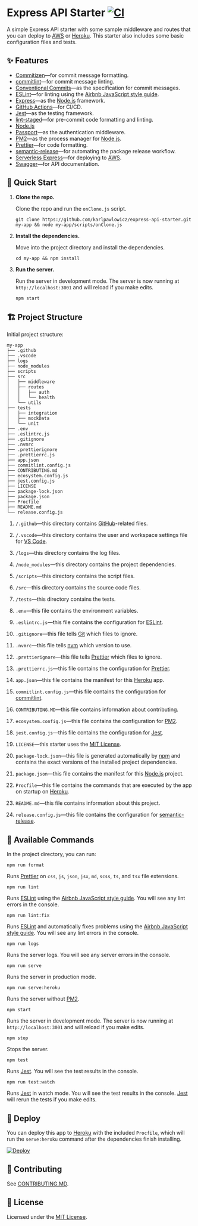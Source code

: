 # Express API Starter [![CI](https://github.com/karlpawlowicz/express-api-starter/actions/workflows/main.yml/badge.svg?branch=main)](https://github.com/karlpawlowicz/express-api-starter/actions/workflows/main.yml)

A simple Express API starter with some sample middleware and routes that you can deploy to [AWS](https://aws.amazon.com/) or [Heroku](https://www.heroku.com/). This starter also includes some basic configuration files and tests.

## ✨ Features

- [Commitizen](http://commitizen.github.io/cz-cli/)—for commit message formatting.
- [commitlint](https://commitlint.js.org/)—for commit message linting.
- [Conventional Commits](https://www.conventionalcommits.org/)—as the specification for commit messages.
- [ESLint](https://eslint.org/)—for linting using the [Airbnb JavaScript style guide](https://github.com/airbnb/javascript/tree/master/packages/eslint-config-airbnb).
- [Express](https://expressjs.com/)—as the [Node.js](https://nodejs.org/) framework.
- [GitHub Actions](https://github.com/features/actions)—for CI/CD.
- [Jest](https://jestjs.io/)—as the testing framework.
- [lint-staged](https://github.com/okonet/lint-staged)—for pre-commit code formatting and linting.
- [Node.js](https://nodejs.org/)
- [Passport](http://www.passportjs.org/)—as the authentication middleware.
- [PM2](https://pm2.keymetrics.io/)—as the process manager for [Node.js](https://nodejs.org/).
- [Prettier](https://prettier.io/)—for code formatting.
- [semantic-release](https://semantic-release.gitbook.io/)—for automating the package release workflow.
- [Serverless Express](https://github.com/vendia/serverless-express)—for deploying to [AWS](https://aws.amazon.com/).
- [Swagger](https://swagger.io/)—for API documentation.

## 🚀 Quick Start

1. **Clone the repo.**

   Clone the repo and run the `onClone.js` script.

   ```shell
   git clone https://github.com/karlpawlowicz/express-api-starter.git my-app && node my-app/scripts/onClone.js
   ```

2. **Install the dependencies.**

   Move into the project directory and install the dependencies.

   ```shell
   cd my-app && npm install
   ```

3. **Run the server.**

   Run the server in development mode. The server is now running at `http://localhost:3001` and will reload if you make edits.

   ```shell
   npm start
   ```

## 🏗️ Project Structure

Initial project structure:

```shell
my-app
├── .github
├── .vscode
├── logs
├── node_modules
├── scripts
├── src
│   ├── middleware
│   ├── routes
│   │   ├── auth
│   │   └── health
│   └── utils
├── tests
│   ├── integration
│   ├── mockData
│   └── unit
├── .env
├── .eslintrc.js
├── .gitignore
├── .nvmrc
├── .prettierignore
├── .prettierrc.js
├── app.json
├── commitlint.config.js
├── CONTRIBUTING.md
├── ecosystem.config.js
├── jest.config.js
├── LICENSE
├── package-lock.json
├── package.json
├── Procfile
├── README.md
└── release.config.js
```

1. `/.github`—this directory contains [GitHub](https://github.com/)-related files.

2. `/.vscode`—this directory contains the user and workspace settings file for [VS Code](https://code.visualstudio.com/).

3. `/logs`—this directory contains the log files.

4. `/node_modules`—this directory contains the project dependencies.

5. `/scripts`—this directory contains the script files.

6. `/src`—this directory contains the source code files.

7. `/tests`—this directory contains the tests.

8. `.env`—this file contains the environment variables.

9. `.eslintrc.js`—this file contains the configuration for [ESLint](https://eslint.org/).

10. `.gitignore`—this file tells [Git](https://git-scm.com/) which files to ignore.

11. `.nvmrc`—this file tells [nvm](https://github.com/nvm-sh/nvm) which version to use.

12. `.prettierignore`—this file tells [Prettier](https://prettier.io/) which files to ignore.

13. `.prettierrc.js`—this file contains the configuration for [Prettier](https://prettier.io/).

14. `app.json`—this file contains the manifest for this [Heroku](https://www.heroku.com/) app.

15. `commitlint.config.js`—this file contains the configuration for [commitlint](https://commitlint.js.org/).

16. `CONTRIBUTING.MD`—this file contains information about contributing.

17. `ecosystem.config.js`—this file contains the configuration for [PM2](https://pm2.keymetrics.io/).

18. `jest.config.js`—this file contains the configuration for [Jest](https://jestjs.io/).

19. `LICENSE`—this starter uses the [MIT License](./LICENSE).

20. `package-lock.json`—this file is generated automatically by [npm](https://www.npmjs.com/) and contains the exact versions of the installed project dependencies.

21. `package.json`—this file contains the manifest for this [Node.js](https://nodejs.org/) project.

22. `Procfile`—this file contains the commands that are executed by the app on startup on [Heroku](https://www.heroku.com/).

23. `README.md`—this file contains information about this project.

24. `release.config.js`—this file contains the configuration for [semantic-release](https://github.com/semantic-release/semantic-release).

## 🤖 Available Commands

In the project directory, you can run:

```shell
npm run format
```

Runs [Prettier](https://prettier.io/) on `css`, `js`, `json`, `jsx`, `md`, `scss`, `ts`, and `tsx` file extensions.

```shell
npm run lint
```

Runs [ESLint](https://eslint.org/) using the [Airbnb JavaScript style guide](https://github.com/airbnb/javascript/tree/master/packages/eslint-config-airbnb). You will see any lint errors in the console.

```shell
npm run lint:fix
```

Runs [ESLint](https://eslint.org/) and automatically fixes problems using the [Airbnb JavaScript style guide](https://github.com/airbnb/javascript/tree/master/packages/eslint-config-airbnb). You will see any lint errors in the console.

```shell
npm run logs
```

Runs the server logs. You will see any server errors in the console.

```shell
npm run serve
```

Runs the server in production mode.

```shell
npm run serve:heroku
```

Runs the server without [PM2](https://pm2.keymetrics.io/).

```shell
npm start
```

Runs the server in development mode. The server is now running at `http://localhost:3001` and will reload if you make edits.

```shell
npm stop
```

Stops the server.

```shell
npm test
```

Runs [Jest](https://jestjs.io/). You will see the test results in the console.

```shell
npm run test:watch
```

Runs [Jest](https://jestjs.io/) in watch mode. You will see the test results in the console. [Jest](https://jestjs.io/) will rerun the tests if you make edits.

## 💫 Deploy

You can deploy this app to [Heroku](https://www.heroku.com/) with the included `Procfile`, which will run the `serve:heroku` command after the dependencies finish installing.

[![Deploy](https://www.herokucdn.com/deploy/button.svg)](https://heroku.com/deploy)

## 🤝 Contributing

See [CONTRIBUTING.MD](./CONTRIBUTING.MD).

## 🧐 License

Licensed under the [MIT License](./LICENSE).
